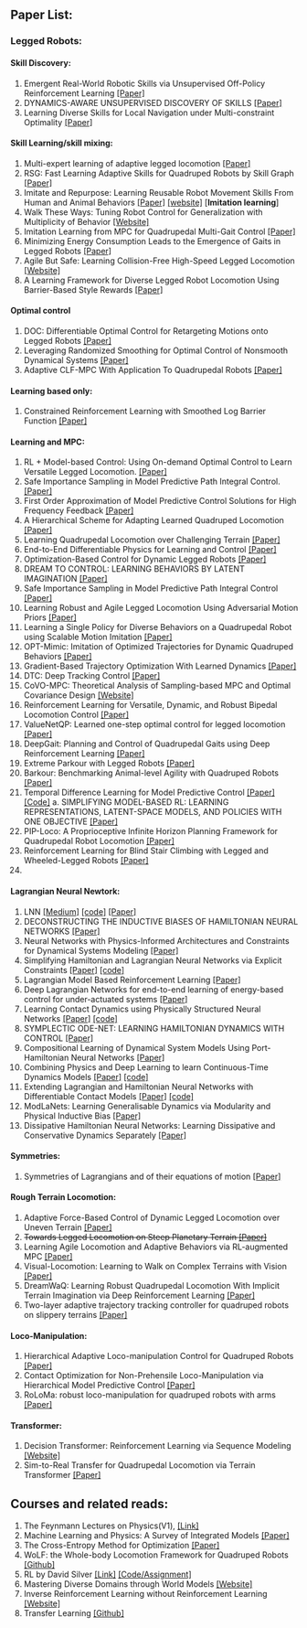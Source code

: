 ## Paper List:

### Legged Robots:

#### Skill Discovery:
1. Emergent Real-World Robotic Skills via Unsupervised Off-Policy Reinforcement Learning [[Paper]](https://arxiv.org/pdf/2004.12974)
2. DYNAMICS-AWARE UNSUPERVISED DISCOVERY OF SKILLS [[Paper]](https://arxiv.org/pdf/1907.01657)
3. Learning Diverse Skills for Local Navigation under Multi-constraint Optimality [[Paper]](https://arxiv.org/pdf/2310.02440)

#### Skill Learning/skill mixing:
1. Multi-expert learning of adaptive legged locomotion [[Paper]](https://arxiv.org/pdf/2012.05810.pdf)
2. RSG: Fast Learning Adaptive Skills for Quadruped Robots by Skill Graph [[Paper]](https://arxiv.org/pdf/2311.06015.pdf) 
3. Imitate and Repurpose: Learning Reusable Robot Movement Skills From Human and Animal Behaviors [[Paper]](https://arxiv.org/pdf/2203.17138.pdf) [[website]](https://sites.google.com/view/robot-npmp) [**Imitation learning**]
4. Walk These Ways: Tuning Robot Control for Generalization with Multiplicity of Behavior [[Website]](https://gmargo11.github.io/walk-these-ways/)
5. Imitation Learning from MPC for Quadrupedal Multi-Gait Control [[Paper]](https://ieeexplore.ieee.org/abstract/document/9561444?casa_token=I0fTFSq2kEkAAAAA:_yakkenoOa7kWymKZFJFBIFCjrnNmYsHMb0dOfUJUi-nqWtTWKxQtukSi-2oDCf1GwuI-RbCB7w)
6. Minimizing Energy Consumption Leads to the Emergence of Gaits in Legged Robots [[Paper]](https://arxiv.org/pdf/2111.01674.pdf)
7. Agile But Safe: Learning Collision-Free High-Speed Legged Locomotion [[Website]](https://agile-but-safe.github.io/)
8. A Learning Framework for Diverse Legged Robot Locomotion Using Barrier-Based Style Rewards [[Paper]](https://arxiv.org/pdf/2409.15780)

#### Optimal control
1. DOC: Differentiable Optimal Control for Retargeting Motions onto Legged Robots [[Paper]](https://la.disneyresearch.com/wp-content/uploads/DOC_paper.pdf)
2. Leveraging Randomized Smoothing for Optimal Control of Nonsmooth Dynamical Systems [[Paper]](https://arxiv.org/pdf/2203.03986.pdf)
3. Adaptive CLF-MPC With Application To Quadrupedal Robots [[Paper]](https://browse.arxiv.org/pdf/2112.04536.pdf)

#### Learning based only:
1. Constrained Reinforcement Learning with Smoothed Log Barrier Function [[Paper]](https://arxiv.org/pdf/2403.14508v1)

#### Learning and MPC:

1. RL + Model-based Control: Using On-demand Optimal Control to Learn Versatile Legged Locomotion. [[Paper]](https://arxiv.org/pdf/2305.17842.pdf)
2. Safe Importance Sampling in Model Predictive Path Integral Control. [[Paper]](https://arxiv.org/pdf/2303.03441.pdf)
3. First Order Approximation of Model Predictive Control Solutions for High Frequency Feedback [[Paper]](https://hal.science/hal-03419712v2/document)
4. A Hierarchical Scheme for Adapting Learned Quadruped Locomotion [[Paper]](https://hal.science/hal-04174932/document)
5. Learning Quadrupedal Locomotion over Challenging Terrain [[Paper]](https://arxiv.org/pdf/2010.11251.pdf)
6. End-to-End Differentiable Physics for Learning and Control [[Paper]](https://www.mit.edu/~k2smith/pdf/Belbute-Peres_et_al_2018_End-to-End_Differentiable_Physics_for.pdf)
7. Optimization-Based Control for Dynamic Legged Robots [[Paper]](https://arxiv.org/abs/2211.11644)
8. DREAM TO CONTROL: LEARNING BEHAVIORS BY LATENT IMAGINATION [[Paper]](https://arxiv.org/pdf/1912.01603.pdf)
10. Safe Importance Sampling in Model Predictive Path Integral Control [[Paper]](https://arxiv.org/pdf/2303.03441.pdf)
12. Learning Robust and Agile Legged Locomotion Using Adversarial Motion Priors [[Paper]](https://ieeexplore.ieee.org/document/10167753)
13. Learning a Single Policy for Diverse Behaviors on a Quadrupedal Robot using Scalable Motion Imitation [[Paper]](https://arxiv.org/pdf/2303.15331.pdf)
14. OPT-Mimic: Imitation of Optimized Trajectories for Dynamic Quadruped Behaviors [[Paper]](https://arxiv.org/pdf/2210.01247.pdf)
15. Gradient-Based Trajectory Optimization With Learned Dynamics [[Paper]](https://crl.ethz.ch/papers/Gradient_Based_Trajectory_Optimization_With_Learned_Dynamics_final.pdf)
16. DTC: Deep Tracking Control [[Paper]](https://www.science.org/doi/10.1126/scirobotics.adh5401)
17. CoVO-MPC: Theoretical Analysis of Sampling-based MPC and Optimal Covariance Design [[Website]](https://lecar-lab.github.io/CoVO-MPC/)
18. Reinforcement Learning for Versatile, Dynamic, and Robust Bipedal Locomotion Control [[Paper]](https://arxiv.org/pdf/2401.16889.pdf)
19. ValueNetQP: Learned one-step optimal control for legged locomotion [[Paper]](https://arxiv.org/pdf/2201.04090.pdf)
20. DeepGait: Planning and Control of Quadrupedal Gaits using Deep Reinforcement Learning [[Paper]](https://arxiv.org/pdf/1909.08399.pdf)
21. Extreme Parkour with Legged Robots [[Paper]](https://arxiv.org/pdf/2309.14341.pdf)
22. Barkour: Benchmarking Animal-level Agility with Quadruped Robots [[Paper]](https://arxiv.org/pdf/2305.14654.pdf)
23. Temporal Difference Learning for Model Predictive Control [[Paper]](https://arxiv.org/pdf/2203.04955#page=0.16) [[Code]](https://github.com/nicklashansen/tdmpc/tree/main)
    a. SIMPLIFYING MODEL-BASED RL: LEARNING REPRESENTATIONS, LATENT-SPACE MODELS, AND POLICIES WITH ONE OBJECTIVE [[Paper]](https://arxiv.org/pdf/2209.08466)
24. PIP-Loco: A Proprioceptive Infinite Horizon Planning Framework for Quadrupedal Robot Locomotion [[Paper]](https://www.arxiv.org/abs/2409.09441)
25. Reinforcement Learning for Blind Stair Climbing with Legged and Wheeled-Legged Robots [[Paper]](https://arxiv.org/pdf/2402.06143)
26. 
    


#### Lagrangian Neural Newtork:
1. LNN [[Medium]](https://greydanus.github.io/2020/03/10/lagrangian-nns/) [[code]](https://github.com/MilesCranmer/lagrangian_nns/tree/master) [[Paper]](https://arxiv.org/pdf/2003.04630.pdf?trk=public_post_comment-text)
2. DECONSTRUCTING THE INDUCTIVE BIASES OF HAMILTONIAN NEURAL NETWORKS [[Paper]](https://arxiv.org/pdf/2202.04836.pdf)
3. Neural Networks with Physics-Informed Architectures and Constraints for Dynamical Systems Modeling [[Paper]](https://arxiv.org/pdf/2109.06407.pdf)
4. Simplifying Hamiltonian and Lagrangian Neural Networks via Explicit Constraints [[Paper]](https://arxiv.org/pdf/2010.13581.pdf) [[code]](https://github.com/mfinzi/constrained-hamiltonian-neural-networks/tree/master)
5. Lagrangian Model Based Reinforcement Learning [[Paper]](https://openreview.net/pdf?id=Ng3LVcWgsl96)
6. Deep Lagrangian Networks for end-to-end learning of energy-based control for under-actuated systems [[Paper]](https://arxiv.org/pdf/1907.04489.pdf)
7. Learning Contact Dynamics using Physically Structured Neural Networks [[Paper]](https://proceedings.mlr.press/v130/hochlehnert21a/hochlehnert21a.pdf) [[code]](https://github.com/libeanim/contact-symplectic-integrator-network)
8. SYMPLECTIC ODE-NET: LEARNING HAMILTONIAN DYNAMICS WITH CONTROL [[Paper]](https://arxiv.org/pdf/1909.12077.pdf)
9. Compositional Learning of Dynamical System Models Using Port-Hamiltonian Neural Networks [[Paper]](https://arxiv.org/pdf/2212.00893.pdf)
10. Combining Physics and Deep Learning to learn Continuous-Time Dynamics Models [[Paper]](https://arxiv.org/abs/2110.01894) [[code]](https://github.com/milutter/deep_lagrangian_networks?tab=readme-ov-file)
11. Extending Lagrangian and Hamiltonian Neural Networks with Differentiable Contact Models [[Paper]](https://openreview.net/pdf?id=pZQrKCkbas) [[code]](https://github.com/Physics-aware-AI/DiffCoSim)
12. ModLaNets: Learning Generalisable Dynamics via Modularity and Physical Inductive Bias [[Paper]](https://arxiv.org/pdf/2206.12325.pdf)
13. Dissipative Hamiltonian Neural Networks: Learning Dissipative and Conservative Dynamics Separately [[Paper]](https://arxiv.org/pdf/2201.10085.pdf)


#### Symmetries:
1. Symmetries of Lagrangians and of their equations of motion [[Paper]](https://iopscience.iop.org/article/10.1088/0305-4470/17/12/012/pdf)

#### Rough Terrain Locomotion:
1. Adaptive Force-Based Control of Dynamic Legged Locomotion over Uneven Terrain [[Paper]](https://arxiv.org/pdf/2307.04030.pdf)
2. ~~Towards Legged Locomotion on Steep Planetary Terrain [[Paper]](https://www.research-collection.ethz.ch/bitstream/handle/20.500.11850/625001/Towards_Legged_Locomotion_on_Steep__Planetary_Terrain_CORRECTED_SUBMISSION.pdf?sequence=1)~~
3. Learning Agile Locomotion and Adaptive Behaviors via RL-augmented MPC [[Paper]](https://arxiv.org/abs/2304.09834)
4. Visual-Locomotion: Learning to Walk on Complex Terrains with Vision [[Paper]](https://openreview.net/pdf?id=NDYbXf-DvwZ)
5. DreamWaQ: Learning Robust Quadrupedal Locomotion With Implicit Terrain Imagination via Deep Reinforcement Learning [[Paper]](https://arxiv.org/abs/2301.10602)
6. Two-layer adaptive trajectory tracking controller for quadruped robots on slippery terrains [[Paper]](https://arxiv.org/pdf/2304.00804.pdf)

#### Loco-Manipulation:
1. Hierarchical Adaptive Loco-manipulation Control for Quadruped Robots [[Paper]](https://arxiv.org/abs/2209.13145)
2. Contact Optimization for Non-Prehensile Loco-Manipulation via Hierarchical Model Predictive Control [[Paper]](https://arxiv.org/abs/2210.03442)
3. RoLoMa: robust loco-manipulation for quadruped robots with arms [[Paper]](https://link.springer.com/content/pdf/10.1007/s10514-023-10146-0.pdf)

#### Transformer:
1. Decision Transformer: Reinforcement Learning via Sequence Modeling [[Website]](https://sites.google.com/berkeley.edu/decision-transformer)
2. Sim-to-Real Transfer for Quadrupedal Locomotion via Terrain Transformer [[Paper]](https://ieeexplore.ieee.org/abstract/document/10160497)

## Courses and related reads:

1. The Feynmann Lectures on Physics(V1), [[Link]](https://www.feynmanlectures.caltech.edu/I_toc.html)
2. Machine Learning and Physics: A Survey of Integrated Models [[Paper]](https://dl.acm.org/doi/pdf/10.1145/3611383)
3. The Cross-Entropy Method for Optimization [[Paper]](https://people.smp.uq.edu.au/DirkKroese/ps/CEopt.pdf)
4. WoLF: the Whole-body Locomotion Framework for Quadruped Robots [[Github]](https://github.com/graiola/wolf-setup)
5. RL by David Silver [[Link]](https://www.youtube.com/watch?v=2pWv7GOvuf0) [[Code/Assignment]](https://github.com/dalmia/David-Silver-Reinforcement-learning)
6. Mastering Diverse Domains through World Models [[Website]](https://danijar.com/project/dreamerv3/)
7. Inverse Reinforcement Learning without Reinforcement Learning [[Website]](https://proceedings.mlr.press/v202/swamy23a.html)
8. Transfer Learning [[Github]](https://github.com/jindongwang/transferlearning/tree/master)